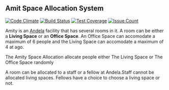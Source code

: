 ## Amit Space Allocation System

[![Code Climate](https://codeclimate.com/github/andela-dmigwi/amity-space-allocation/badges/gpa.svg)](https://codeclimate.com/github/andela-dmigwi/amity-space-allocation)
[![Build Status](https://travis-ci.org/andela-dmigwi/amity-space-allocation.svg?branch=develop-refactor)](https://travis-ci.org/andela-dmigwi/amity-space-allocation)
[![Test Coverage](https://codeclimate.com/github/andela-dmigwi/amity-space-allocation/badges/coverage.svg)](https://codeclimate.com/github/andela-dmigwi/amity-space-allocation/coverage)
[![Issue Count](https://codeclimate.com/github/andela-dmigwi/amity-space-allocation/badges/issue_count.svg)](https://codeclimate.com/github/andela-dmigwi/amity-space-allocation)


Amity is an [Andela](http://andela.com) facility that has several rooms in it. A room can be
either a **Living Space** or an **Office Space**. An Office Space can accomodate a maximum of
6 people and the Living Space can accomodate a maximum of 4 at ago.  

The Amity Space Allocation allocate people either The Living Space or The Office Space randomly  

A room can be allocated to a staff or a fellow at Andela.Staff cannot be allocated living spaces.
 Fellows have a choice to choose a living space or not.  

